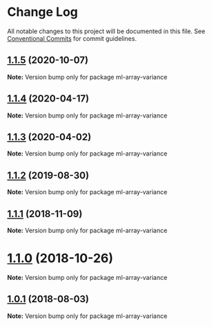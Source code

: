 # Change Log

All notable changes to this project will be documented in this file.
See [Conventional Commits](https://conventionalcommits.org) for commit guidelines.

## [1.1.5](https://github.com/mljs/array/compare/ml-array-variance@1.1.4...ml-array-variance@1.1.5) (2020-10-07)

**Note:** Version bump only for package ml-array-variance






## [1.1.4](https://github.com/mljs/array/compare/ml-array-variance@1.1.3...ml-array-variance@1.1.4) (2020-04-17)

**Note:** Version bump only for package ml-array-variance





## [1.1.3](https://github.com/mljs/array/compare/ml-array-variance@1.1.2...ml-array-variance@1.1.3) (2020-04-02)

**Note:** Version bump only for package ml-array-variance





## [1.1.2](https://github.com/mljs/array/compare/ml-array-variance@1.1.1...ml-array-variance@1.1.2) (2019-08-30)

**Note:** Version bump only for package ml-array-variance





## [1.1.1](https://github.com/mljs/array/compare/ml-array-variance@1.1.0...ml-array-variance@1.1.1) (2018-11-09)

**Note:** Version bump only for package ml-array-variance





# [1.1.0](https://github.com/mljs/array/compare/ml-array-variance@1.0.1...ml-array-variance@1.1.0) (2018-10-26)

**Note:** Version bump only for package ml-array-variance





<a name="1.0.1"></a>
## [1.0.1](https://github.com/mljs/array/compare/ml-array-variance@1.0.0...ml-array-variance@1.0.1) (2018-08-03)




**Note:** Version bump only for package ml-array-variance
